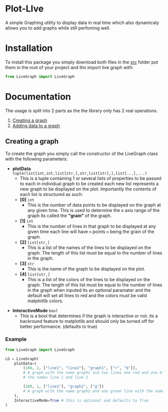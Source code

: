 # Plot-LIve
A simple Graphing utility to display data in real time which also dynamicaly allows you to add graphs while still perfoming well.


# Installation 

To install this package you simply download both files in the [src](https://github.com/Pweder69/Plot-LIve/tree/a57e47303f3a326acfb23c3ee2b4b03e265ad297/src) folder put them in the root of your project and thn import live graph with:

```python
from LiveGraph import LiveGraph
```


# Documentation
The usage is split into 2 parts as the the library only has 2 real operations. 
    
1. [Creating a graph](#creating-a-graph)
2. [Adding data to a graph](#adding-data-to-a-graph)



## Creating a graph
To create the graph you simply call the constructor of the LiveGraph class with the following parameters:

* **plotData** ```tuple(list[int,int,list[str,],str,list[str],],list[...],...)``` 
    - This is a tuple containing 1 or several lists of properties to be passed to each in individual graph to be created each new list represents a new graph to be displayed on the plot. Importantly the contents of each list is structured as such:
    - **[0]** ```int``` 
        - This is the number of data points to be displayed on the graph at any given time. This is used to determine the x axis range of the graph its called the **"grain"** of the graph.
    - **[1]** ```int```
        - This is the number of lines in that graph to be displayed at any given time each line will have `n` points `n` being the grain of the graph.
    - **[2]** ```list[str,]```
        - This is a list of the names of the lines to be displayed on the graph. The length of this list must be equal to the number of lines in the graph.
    - **[3]** ```str```
        - This is the name of the graph to be displayed on the plot.
    - **[4]** ```list[str,]```
        - This is a list of the colors of the lines to be displayed on the graph. The length of this list must be equal to the number of lines in the graph when inputed its an optional paramater and the default will set all lines to red and the colors must be valid matplotlib colors. 

- **InteractiveMode** `bool` 
    - This is a bool that determines if the graph is interactive or not. its a backround feature to matplotlib and should only be turned off for better performance. (defaults to true)

### Example 
```python
from LiveGraph import LiveGraph

LG = LiveGraph(
    plotData=(
        (100, 2, ["line1", "line2"], "graph1", ["r", "b"]),
        # A graph with the name graph1 and two lines one red and one blue with 
        # the names line 1 and line 2

        (100, 1, ["line1"], "graph2", ["g"]) 
        # A graph with the name graph2 and one green line with the name line 1
    ),
    InteractiveMode=True # this is optional and defaults to True
)

```

